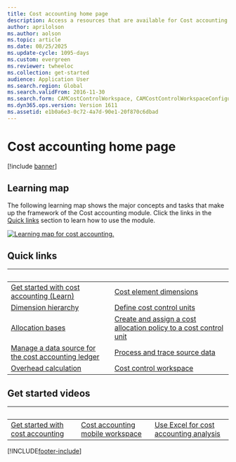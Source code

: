 ```yaml
---
title: Cost accounting home page
description: Access a resources that are available for Cost accounting alongside a map that shows major concepts and tasks of the Cost accounting module.
author: aprilolson
ms.author: aolson
ms.topic: article
ms.date: 08/25/2025
ms.update-cycle: 1095-days
ms.custom: evergreen
ms.reviewer: twheeloc
ms.collection: get-started
audience: Application User
ms.search.region: Global
ms.search.validFrom: 2016-11-30
ms.search.form: CAMCostControlWorkspace, CAMCostControlWorkspaceConfiguration, CAMCostAccountingLedgerAdminWorkspace, CAMAXCostAccountingSetupWizard
ms.dyn365.ops.version: Version 1611
ms.assetid: e1b0a6e3-0c72-4a7d-90e1-20f870c6dbad
---
```


# Cost accounting home page

[!include [banner](../includes/banner.md)]

## Learning map 

The following learning map shows the major concepts and tasks that make up the framework of the Cost accounting module. Click the links in the [Quick links](#quick-links) section to learn how to use the module.

[![Learning map for cost accounting.](./media/cost-accounting-map.png)](./media/cost-accounting-map.png)

## Quick links

| &nbsp; | &nbsp;  |
|------|---|
|  [Get started with cost accounting (Learn)](/training/modules/get-started-cost-accounting-dyn365-finance/)  |[Cost element dimensions](cost-elements.md)  |
|  [Dimension hierarchy](dimension-hierarchy.md)  |[Define cost control units](./tasks/define-cost-control-units.md)| 
| [Allocation bases](allocation-bases.md)|[Create and assign a cost allocation policy to a cost control unit](./tasks/create-assign-cost-allocation-policy-cost-control-unit.md) | 
| [Manage a data source for the cost accounting ledger](./tasks/manage-data-source-cost-accounting-ledger.md) |                                           [Process and trace source data](./tasks/process-trace-source-data.md)     | 
|[Overhead calculation](overhead-calculation.md)  | [Cost control workspace](cost-control-workspace.md)   |

## Get started videos<br/>

| &nbsp; | &nbsp;  | &nbsp;  |
|------------------------|--------------------|-----------------------------|
| [Get started with cost accounting](https://www.youtube.com/watch?v=1pUDtJQZ8FU&t=35s)  | [Cost accounting mobile workspace](https://www.youtube.com/watch?v=imsuTg8rUVk&t=7s)  |   [Use Excel for cost accounting analysis](https://www.youtube.com/watch?v=-HKHYdClvx8)  |





[!INCLUDE[footer-include](../../includes/footer-banner.md)]
